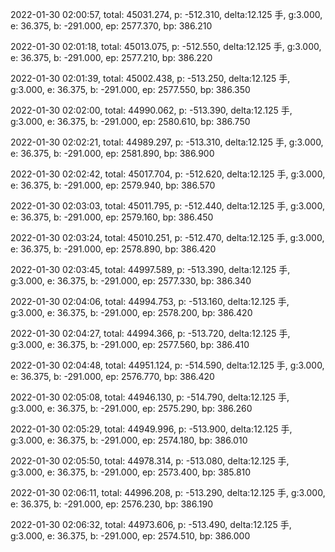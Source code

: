2022-01-30 02:00:57, total: 45031.274, p: -512.310, delta:12.125 手, g:3.000, e: 36.375, b: -291.000, ep: 2577.370, bp: 386.210

2022-01-30 02:01:18, total: 45013.075, p: -512.550, delta:12.125 手, g:3.000, e: 36.375, b: -291.000, ep: 2577.210, bp: 386.220

2022-01-30 02:01:39, total: 45002.438, p: -513.250, delta:12.125 手, g:3.000, e: 36.375, b: -291.000, ep: 2577.550, bp: 386.350

2022-01-30 02:02:00, total: 44990.062, p: -513.390, delta:12.125 手, g:3.000, e: 36.375, b: -291.000, ep: 2580.610, bp: 386.750

2022-01-30 02:02:21, total: 44989.297, p: -513.310, delta:12.125 手, g:3.000, e: 36.375, b: -291.000, ep: 2581.890, bp: 386.900

2022-01-30 02:02:42, total: 45017.704, p: -512.620, delta:12.125 手, g:3.000, e: 36.375, b: -291.000, ep: 2579.940, bp: 386.570

2022-01-30 02:03:03, total: 45011.795, p: -512.440, delta:12.125 手, g:3.000, e: 36.375, b: -291.000, ep: 2579.160, bp: 386.450

2022-01-30 02:03:24, total: 45010.251, p: -512.470, delta:12.125 手, g:3.000, e: 36.375, b: -291.000, ep: 2578.890, bp: 386.420

2022-01-30 02:03:45, total: 44997.589, p: -513.390, delta:12.125 手, g:3.000, e: 36.375, b: -291.000, ep: 2577.330, bp: 386.340

2022-01-30 02:04:06, total: 44994.753, p: -513.160, delta:12.125 手, g:3.000, e: 36.375, b: -291.000, ep: 2578.200, bp: 386.420

2022-01-30 02:04:27, total: 44994.366, p: -513.720, delta:12.125 手, g:3.000, e: 36.375, b: -291.000, ep: 2577.560, bp: 386.410

2022-01-30 02:04:48, total: 44951.124, p: -514.590, delta:12.125 手, g:3.000, e: 36.375, b: -291.000, ep: 2576.770, bp: 386.420

2022-01-30 02:05:08, total: 44946.130, p: -514.790, delta:12.125 手, g:3.000, e: 36.375, b: -291.000, ep: 2575.290, bp: 386.260

2022-01-30 02:05:29, total: 44949.996, p: -513.900, delta:12.125 手, g:3.000, e: 36.375, b: -291.000, ep: 2574.180, bp: 386.010

2022-01-30 02:05:50, total: 44978.314, p: -513.080, delta:12.125 手, g:3.000, e: 36.375, b: -291.000, ep: 2573.400, bp: 385.810

2022-01-30 02:06:11, total: 44996.208, p: -513.290, delta:12.125 手, g:3.000, e: 36.375, b: -291.000, ep: 2576.230, bp: 386.190

2022-01-30 02:06:32, total: 44973.606, p: -513.490, delta:12.125 手, g:3.000, e: 36.375, b: -291.000, ep: 2574.510, bp: 386.000